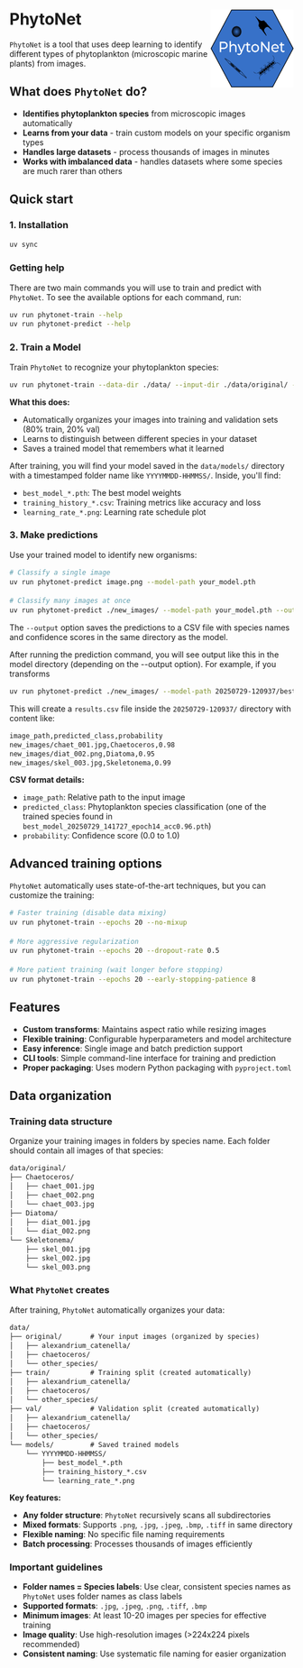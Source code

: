 # PhytoNet <img src="logo.png" align="right" height="138" alt="PhytoNet logo" /></a>

`PhytoNet` is a tool that uses deep learning to identify different types of phytoplankton (microscopic marine plants) from images.

## What does `PhytoNet` do?

- **Identifies phytoplankton species** from microscopic images automatically
- **Learns from your data** - train custom models on your specific organism types
- **Handles large datasets** - process thousands of images in minutes
- **Works with imbalanced data** - handles datasets where some species are much rarer than others

## Quick start

### 1. Installation

```bash
uv sync
```

### Getting help

There are two main commands you will use to train and predict with `PhytoNet`. To see the available options for each command, run:

```bash
uv run phytonet-train --help
uv run phytonet-predict --help
```

### 2. Train a Model

Train `PhytoNet` to recognize your phytoplankton species:

```bash
uv run phytonet-train --data-dir ./data/ --input-dir ./data/original/ --epochs 20
```

**What this does:**

- Automatically organizes your images into training and validation sets (80% train, 20% val)
- Learns to distinguish between different species in your dataset
- Saves a trained model that remembers what it learned

After training, you will find your model saved in the `data/models/` directory with a timestamped folder name like `YYYYMMDD-HHMMSS/`. Inside, you'll find:

- `best_model_*.pth`: The best model weights
- `training_history_*.csv`: Training metrics like accuracy and loss
- `learning_rate_*.png`: Learning rate schedule plot

### 3. Make predictions

Use your trained model to identify new organisms:

```bash
# Classify a single image
uv run phytonet-predict image.png --model-path your_model.pth

# Classify many images at once
uv run phytonet-predict ./new_images/ --model-path your_model.pth --output results.csv
```

The `--output` option saves the predictions to a CSV file with species names and confidence scores in the same directory as the model.

After running the prediction command, you will see output like this in the model directory (depending on the --output option). For example, if you transforms

```bash
uv run phytonet-predict ./new_images/ --model-path 20250729-120937/best_model_20250729_141727_epoch14_acc0.96.pth --output results.csv
```

This will create a `results.csv` file inside the `20250729-120937/` directory with content like:

```
image_path,predicted_class,probability
new_images/chaet_001.jpg,Chaetoceros,0.98
new_images/diat_002.png,Diatoma,0.95
new_images/skel_003.jpg,Skeletonema,0.99
```

**CSV format details:**

- `image_path`: Relative path to the input image
- `predicted_class`: Phytoplankton species classification (one of the trained species found in `best_model_20250729_141727_epoch14_acc0.96.pth`)
- `probability`: Confidence score (0.0 to 1.0)

## Advanced training options

`PhytoNet` automatically uses state-of-the-art techniques, but you can customize the training:

```bash
# Faster training (disable data mixing)
uv run phytonet-train --epochs 20 --no-mixup

# More aggressive regularization
uv run phytonet-train --epochs 20 --dropout-rate 0.5

# More patient training (wait longer before stopping)
uv run phytonet-train --epochs 20 --early-stopping-patience 8
```

## Features

- **Custom transforms**: Maintains aspect ratio while resizing images
- **Flexible training**: Configurable hyperparameters and model architecture
- **Easy inference**: Single image and batch prediction support
- **CLI tools**: Simple command-line interface for training and prediction
- **Proper packaging**: Uses modern Python packaging with `pyproject.toml`

## Data organization

### Training data structure

Organize your training images in folders by species name. Each folder should contain all images of that species:

```
data/original/
├── Chaetoceros/
│   ├── chaet_001.jpg
│   ├── chaet_002.png
│   └── chaet_003.jpg
├── Diatoma/
│   ├── diat_001.jpg
│   └── diat_002.png
└── Skeletonema/
    ├── skel_001.jpg
    ├── skel_002.jpg
    └── skel_003.png
```

### What `PhytoNet` creates

After training, `PhytoNet` automatically organizes your data:

```
data/
├── original/       # Your input images (organized by species)
│   ├── alexandrium_catenella/
│   ├── chaetoceros/
│   └── other_species/
├── train/          # Training split (created automatically)
│   ├── alexandrium_catenella/
│   ├── chaetoceros/
│   └── other_species/
├── val/            # Validation split (created automatically)
│   ├── alexandrium_catenella/
│   ├── chaetoceros/
│   └── other_species/
└── models/         # Saved trained models
    └── YYYYMMDD-HHMMSS/
        ├── best_model_*.pth
        ├── training_history_*.csv
        └── learning_rate_*.png
```

**Key features:**

- **Any folder structure**: `PhytoNet` recursively scans all subdirectories
- **Mixed formats**: Supports `.png`, `.jpg`, `.jpeg`, `.bmp`, `.tiff` in same directory
- **Flexible naming**: No specific file naming requirements
- **Batch processing**: Processes thousands of images efficiently

### Important guidelines

- **Folder names = Species labels**: Use clear, consistent species names as `PhytoNet` uses folder names as class labels
- **Supported formats**: `.jpg`, `.jpeg`, `.png`, `.tiff`, `.bmp`
- **Minimum images**: At least 10-20 images per species for effective training
- **Image quality**: Use high-resolution images (>224x224 pixels recommended)
- **Consistent naming**: Use systematic file naming for easier organization
